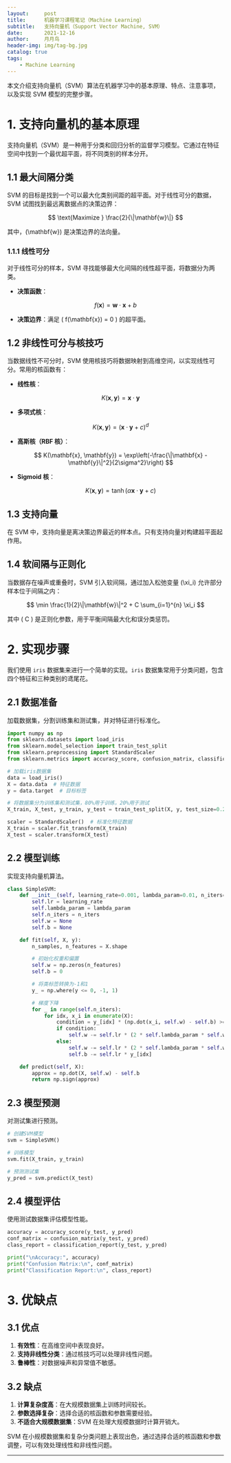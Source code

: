 ```yaml
---
layout:     post
title:      机器学习课程笔记（Machine Learning）
subtitle:   支持向量机（Support Vector Machine, SVM）  
date:       2021-12-16
author:     月月鸟
header-img: img/tag-bg.jpg
catalog: true
tags:
    - Machine Learning
---
```


本文介绍支持向量机（SVM）算法在机器学习中的基本原理、特点、注意事项，以及实现 SVM 模型的完整步骤。

# 1. 支持向量机的基本原理

支持向量机（SVM）是一种用于分类和回归分析的监督学习模型。它通过在特征空间中找到一个最优超平面，将不同类别的样本分开。

## 1.1 最大间隔分类

SVM 的目标是找到一个可以最大化类别间距的超平面。对于线性可分的数据，SVM 试图找到最远离数据点的决策边界：

$$
\text{Maximize } \frac{2}{\|\mathbf{w}\|}
$$

其中，\(\mathbf{w}\) 是决策边界的法向量。

### 1.1.1 线性可分

对于线性可分的样本，SVM 寻找能够最大化间隔的线性超平面，将数据分为两类。

- **决策函数**：

$$
f(\mathbf{x}) = \mathbf{w} \cdot \mathbf{x} + b
$$

- **决策边界**：满足 \( f(\mathbf{x}) = 0 \) 的超平面。

## 1.2 非线性可分与核技巧

当数据线性不可分时，SVM 使用核技巧将数据映射到高维空间，以实现线性可分。常用的核函数有：

- **线性核**：
  
  $$ K(\mathbf{x}, \mathbf{y}) = \mathbf{x} \cdot \mathbf{y} $$

- **多项式核**：
  
  $$ K(\mathbf{x}, \mathbf{y}) = (\mathbf{x} \cdot \mathbf{y} + c)^d $$

- **高斯核（RBF 核）**：
  
  $$ K(\mathbf{x}, \mathbf{y}) = \exp\left(-\frac{\|\mathbf{x} - \mathbf{y}\|^2}{2\sigma^2}\right) $$

- **Sigmoid 核**：
  
  $$ K(\mathbf{x}, \mathbf{y}) = \tanh(\alpha \mathbf{x} \cdot \mathbf{y} + c) $$

## 1.3 支持向量

在 SVM 中，支持向量是离决策边界最近的样本点。只有支持向量对构建超平面起作用。

## 1.4 软间隔与正则化

当数据存在噪声或重叠时，SVM 引入软间隔，通过加入松弛变量 \(\xi_i\) 允许部分样本位于间隔之内：

$$
\min \frac{1}{2}\|\mathbf{w}\|^2 + C \sum_{i=1}^{n} \xi_i
$$

其中 \( C \) 是正则化参数，用于平衡间隔最大化和误分类惩罚。

# 2. 实现步骤

我们使用 `iris` 数据集来进行一个简单的实现。`iris` 数据集常用于分类问题，包含四个特征和三种类别的鸢尾花。

## 2.1 数据准备

加载数据集，分割训练集和测试集，并对特征进行标准化。

```python
import numpy as np
from sklearn.datasets import load_iris
from sklearn.model_selection import train_test_split
from sklearn.preprocessing import StandardScaler
from sklearn.metrics import accuracy_score, confusion_matrix, classification_report

# 加载iris数据集
data = load_iris()
X = data.data  # 特征数据
y = data.target  # 目标标签

# 将数据集分为训练集和测试集，80%用于训练，20%用于测试
X_train, X_test, y_train, y_test = train_test_split(X, y, test_size=0.2, random_state=42)

scaler = StandardScaler()  # 标准化特征数据
X_train = scaler.fit_transform(X_train)
X_test = scaler.transform(X_test)
```

## 2.2 模型训练

实现支持向量机算法。

```python
class SimpleSVM:
    def __init__(self, learning_rate=0.001, lambda_param=0.01, n_iters=1000):
        self.lr = learning_rate
        self.lambda_param = lambda_param
        self.n_iters = n_iters
        self.w = None
        self.b = None

    def fit(self, X, y):
        n_samples, n_features = X.shape

        # 初始化权重和偏置
        self.w = np.zeros(n_features)
        self.b = 0

        # 将类标签转换为-1和1
        y_ = np.where(y <= 0, -1, 1)

        # 梯度下降
        for _ in range(self.n_iters):
            for idx, x_i in enumerate(X):
                condition = y_[idx] * (np.dot(x_i, self.w) - self.b) >= 1
                if condition:
                    self.w -= self.lr * (2 * self.lambda_param * self.w)
                else:
                    self.w -= self.lr * (2 * self.lambda_param * self.w - np.dot(x_i, y_[idx]))
                    self.b -= self.lr * y_[idx]

    def predict(self, X):
        approx = np.dot(X, self.w) - self.b
        return np.sign(approx)
```

## 2.3 模型预测

对测试集进行预测。

```python
# 创建SVM模型
svm = SimpleSVM()

# 训练模型
svm.fit(X_train, y_train)

# 预测测试集
y_pred = svm.predict(X_test)
```

## 2.4 模型评估

使用测试数据集评估模型性能。

```python
accuracy = accuracy_score(y_test, y_pred)
conf_matrix = confusion_matrix(y_test, y_pred)
class_report = classification_report(y_test, y_pred)

print("\nAccuracy:", accuracy)
print("Confusion Matrix:\n", conf_matrix)
print("Classification Report:\n", class_report)
```

# 3. 优缺点

## 3.1 优点

1. **有效性**：在高维空间中表现良好。
2. **支持非线性分类**：通过核技巧可以处理非线性问题。
3. **鲁棒性**：对数据噪声和异常值不敏感。

## 3.2 缺点

1. **计算复杂度高**：在大规模数据集上训练时间较长。
2. **参数选择复杂**：选择合适的核函数和参数需要经验。
3. **不适合大规模数据集**：SVM 在处理大规模数据时计算开销大。

SVM 在小规模数据集和复杂分类问题上表现出色，通过选择合适的核函数和参数调整，可以有效处理线性和非线性问题。

---